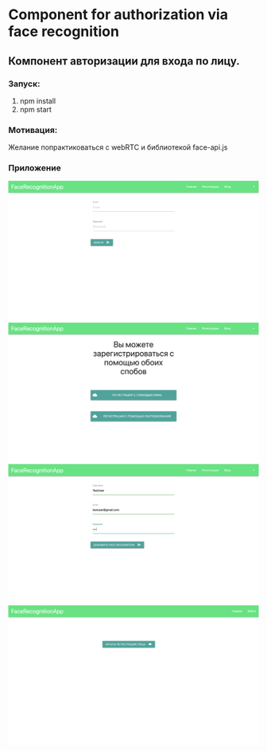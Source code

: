 # Component for authorization via face recognition
## Компонент авторизации для входа по лицу.
### Запуск: 
1. npm install
2. npm start

### Мотивация: 
Желание попрактиковаться с webRTC и библиотекой face-api.js

### Приложение


![Вход](readMeAssests/login.png)
![Регистрация](readMeAssests/registation.png)
![Ввод данных](readMeAssests/registration_with_face.png)
![Вход](readMeAssests/face_detection_page.png)

